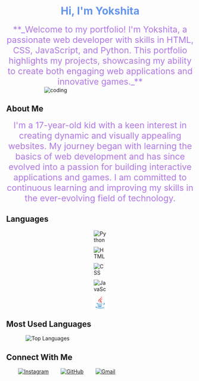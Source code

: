 

<div style="text-align: center; color: cornflowerblue;">
    <h1>Hi, I'm Yokshita</h1>
</div>

<div style="text-align: center; font-size: 23px; color: rgb(176, 119, 230);">
    **_Welcome to my portfolio! I'm Yokshita, a passionate web developer with skills in HTML, CSS, JavaScript, and Python. This portfolio highlights my projects, showcasing my ability to create both engaging web applications and innovative games._**
</div>

<img src="https://camo.githubusercontent.com/1bccf360b3176699c2311bb48cc462b14bd872cdbc12775a68a2d18c823be833/68747470733a2f2f6d656469612e6c6963646e2e636f6d2f646d732f696d6167652f443536323241514866706a4c32333445436c772f6665656473686172652d736872696e6b5f323034385f313533362f302f313639333931313736373132383f653d3231343734383336343726763d6265746126743d4a325a476f6d66565f4f457a434b35374d48486f475741593863386b6d7a616c7076513635744e38623430" alt="coding" width="300" height="auto" style="display:block; margin:auto;">

## About Me
<div style="font-size: 23px; color: rgb(176, 119, 230); margin-top: 12px; text-align: center;">
    I'm a 17-year-old kid with a keen interest in creating dynamic and visually appealing websites. My journey began with learning the basics of web development and has since evolved into a passion for building interactive applications and games. I am committed to continuous learning and improving my skills in the ever-evolving field of technology.
</div>

## Languages
<div style="display: flex; flex-direction: column; align-items: center;">
    <img src="https://haxe.org/img/platforms/python.png" alt="Python" width="34" height="34" style="margin-bottom: 10px;">
    <img src="https://cdn-icons-png.flaticon.com/256/3128/3128323.png" alt="HTML" width="34" height="34" style="margin-bottom: 10px;">
    <img src="https://upload.wikimedia.org/wikipedia/commons/thumb/6/62/CSS3_logo.svg/2048px-CSS3_logo.svg.png" alt="CSS" width="34" height="34" style="margin-bottom: 10px;">
    <img src="https://upload.wikimedia.org/wikipedia/commons/thumb/9/99/Unofficial_JavaScript_logo_2.svg/1200px-Unofficial_JavaScript_logo_2.svg.png" alt="JavaScript" width="34" height="34" style="margin-bottom: 10px;">
    <img src="https://raw.githubusercontent.com/devicons/devicon/master/icons/java/java-original.svg" alt="Java" width="34" height="34">
</div>

## Most Used Languages
<img src="https://github-readme-stats.vercel.app/api/top-langs?username=yokshita13&show_icons=true&locale=en&layout=compact" alt="Top Languages" style="display: block; margin: auto; width: 400px; height: auto;">

## Connect With Me
<div style="display: flex; align-items: center;">
    <a href="https://instagram.com/yokshita_13" style="margin-left: 32px;">
        <img src="https://raw.githubusercontent.com/rahuldkjain/github-profile-readme-generator/master/src/images/icons/Social/instagram.svg" alt="Instagram" width="30" height="40">
    </a>
    <a href="https://github.com/Yokshita13" style="margin-left: 32px;">
        <img src="https://raw.githubusercontent.com/rahuldkjain/github-profile-readme-generator/master/src/images/icons/Social/github.svg" alt="GitHub" width="30" height="40">
    </a>
    <a href="mailto:yokshitajaiswal@gmail.com" style="margin-left: 32px;">
        <img src="https://upload.wikimedia.org/wikipedia/commons/4/4e/Gmail_Icon.png" alt="Gmail" width="30" height="40">
    </a>
</div>


